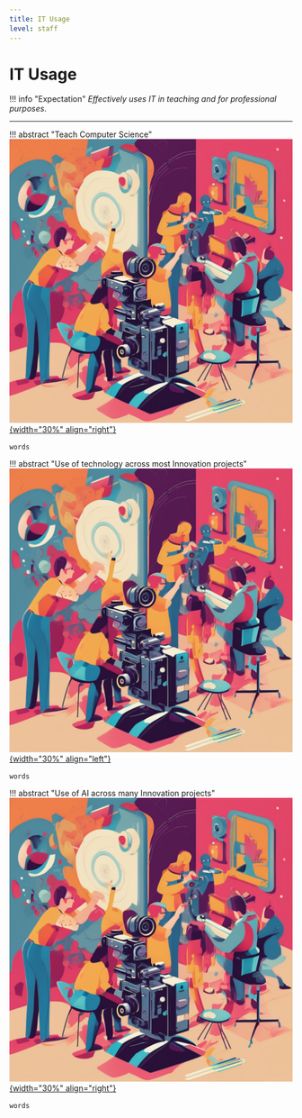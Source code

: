 ```yaml
---
title: IT Usage
level: staff
---
```


# IT Usage

!!! info "Expectation"
    *Effectively uses IT in teaching and for professional purposes.*

---

!!! abstract "Teach Computer Science"
    [![Martin Davies](./Assets/VFX.png){width="30%" align="right"}](google.com)

    words

!!! abstract "Use of technology across most Innovation projects"
    [![Martin Davies](./Assets/VFX.png){width="30%" align="left"}](google.com)

    words

!!! abstract "Use of AI across many Innovation projects"
    [![Martin Davies](./Assets/VFX.png){width="30%" align="right"}](google.com)

    words
